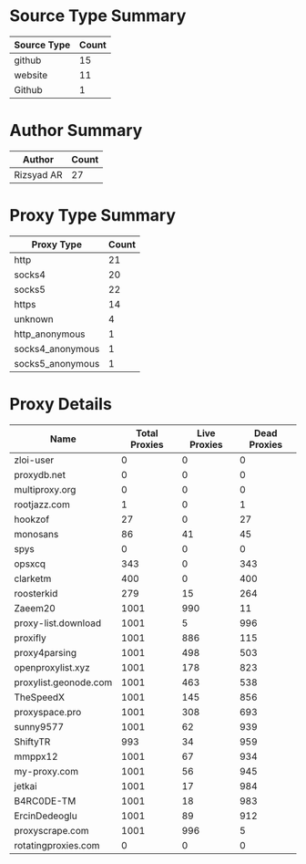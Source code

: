 # Source Type Summary

| Source Type | Count |
|-------------|-------|
| github | 15 |
| website | 11 |
| Github | 1 |


# Author Summary

| Author | Count |
|--------|-------|
| Rizsyad AR | 27 |


# Proxy Type Summary

| Proxy Type | Count |
|------------|-------|
| http | 21 |
| socks4 | 20 |
| socks5 | 22 |
| https | 14 |
| unknown | 4 |
| http_anonymous | 1 |
| socks4_anonymous | 1 |
| socks5_anonymous | 1 |


# Proxy Details

| Name | Total Proxies | Live Proxies | Dead Proxies |
|------|---------------|--------------|---------------|
| zloi-user | 0 | 0 | 0 |
| proxydb.net | 0 | 0 | 0 |
| multiproxy.org | 0 | 0 | 0 |
| rootjazz.com | 1 | 0 | 1 |
| hookzof | 27 | 0 | 27 |
| monosans | 86 | 41 | 45 |
| spys | 0 | 0 | 0 |
| opsxcq | 343 | 0 | 343 |
| clarketm | 400 | 0 | 400 |
| roosterkid | 279 | 15 | 264 |
| Zaeem20 | 1001 | 990 | 11 |
| proxy-list.download | 1001 | 5 | 996 |
| proxifly | 1001 | 886 | 115 |
| proxy4parsing | 1001 | 498 | 503 |
| openproxylist.xyz | 1001 | 178 | 823 |
| proxylist.geonode.com | 1001 | 463 | 538 |
| TheSpeedX | 1001 | 145 | 856 |
| proxyspace.pro | 1001 | 308 | 693 |
| sunny9577 | 1001 | 62 | 939 |
| ShiftyTR | 993 | 34 | 959 |
| mmppx12 | 1001 | 67 | 934 |
| my-proxy.com | 1001 | 56 | 945 |
| jetkai | 1001 | 17 | 984 |
| B4RC0DE-TM | 1001 | 18 | 983 |
| ErcinDedeoglu | 1001 | 89 | 912 |
| proxyscrape.com | 1001 | 996 | 5 |
| rotatingproxies.com | 0 | 0 | 0 |
